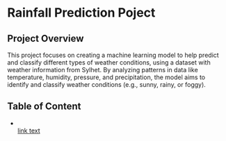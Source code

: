 <h1>Rainfall Prediction Poject</h1>
<h2>Project Overview</h2>
<p>This project focuses on creating a machine learning model to help predict and classify different types of weather conditions, using a dataset with weather information from Sylhet. By analyzing patterns in data like temperature, humidity, pressure, and precipitation, the model aims to identify and classify weather conditions (e.g., sunny, rainy, or foggy).</p>
<h2>Table of Content</h2>
<ul>
  <li></li><a href="data">link text</a></li>
</ul>
